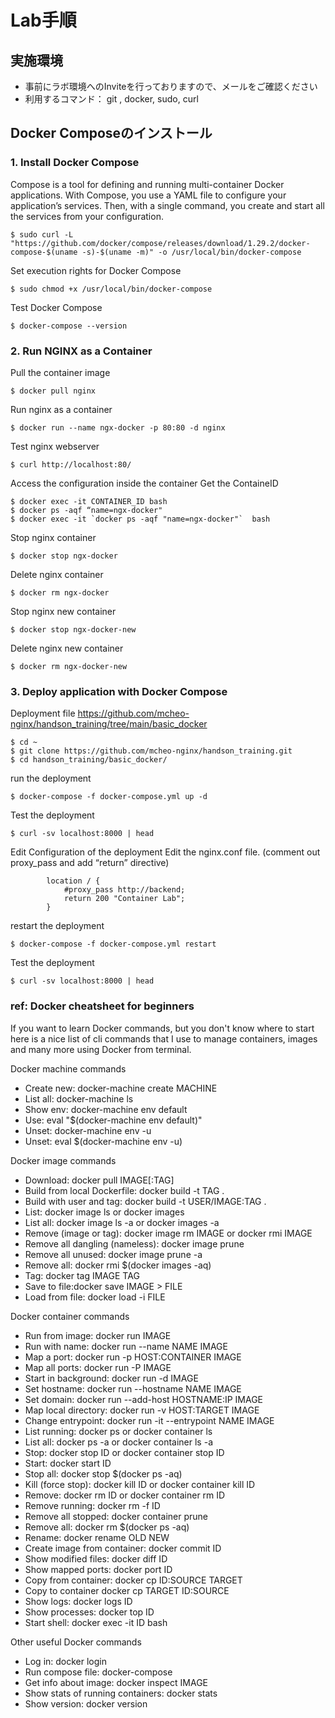 # Lab手順

## 実施環境
* 事前にラボ環境へのInviteを行っておりますので、メールをご確認ください
* 利用するコマンド： git , docker, sudo, curl

## Docker Composeのインストール
### 1. Install Docker Compose 
Compose is a tool for defining and running multi-container Docker applications. With Compose, you use a YAML file to configure your application’s services. Then, with a single command, you create and start all the services from your configuration.
```
$ sudo curl -L "https://github.com/docker/compose/releases/download/1.29.2/docker-compose-$(uname -s)-$(uname -m)" -o /usr/local/bin/docker-compose
```
Set execution rights for Docker Compose
```
$ sudo chmod +x /usr/local/bin/docker-compose
```
Test Docker Compose 
```
$ docker-compose --version
```
### 2. Run NGINX as a Container

Pull the container image
```
$ docker pull nginx
```
Run nginx as a container
```
$ docker run --name ngx-docker -p 80:80 -d nginx
```
Test nginx webserver
```
$ curl http://localhost:80/
```
Access the configuration inside the container
Get the ContaineID
```
$ docker exec -it CONTAINER_ID bash
$ docker ps -aqf “name=ngx-docker"
$ docker exec -it `docker ps -aqf "name=ngx-docker"`  bash
```
Stop nginx container
```
$ docker stop ngx-docker
```
Delete nginx container
```
$ docker rm ngx-docker
```
Stop nginx new container
```
$ docker stop ngx-docker-new
```
Delete nginx new container
```
$ docker rm ngx-docker-new
```
### 3.	Deploy application with Docker Compose
Deployment file
https://github.com/mcheo-nginx/handson_training/tree/main/basic_docker
```
$ cd ~
$ git clone https://github.com/mcheo-nginx/handson_training.git
$ cd handson_training/basic_docker/
```
run the deployment
```
$ docker-compose -f docker-compose.yml up -d
```
Test the deployment
```
$ curl -sv localhost:8000 | head
```
Edit Configuration of the deployment
Edit the nginx.conf file. (comment out proxy_pass and add “return” directive)
```
        location / {
            #proxy_pass http://backend;
            return 200 "Container Lab";
        }
```

restart the deployment
```
$ docker-compose -f docker-compose.yml restart
```
Test the deployment
```
$ curl -sv localhost:8000 | head
```


### ref: Docker cheatsheet for beginners
If you want to learn Docker commands, but you don't know where to start here is a nice list of cli commands that I use to manage containers, images and many more using Docker from terminal. 

Docker machine commands  
* Create new: docker-machine create MACHINE  
* List all: docker-machine ls  
* Show env: docker-machine env default  
* Use: eval "$(docker-machine env default)"
* Unset: docker-machine env -u
* Unset: eval $(docker-machine env -u)

Docker image commands
* Download: docker pull IMAGE[:TAG]
* Build from local Dockerfile: docker build -t TAG .
* Build with user and tag: docker build -t USER/IMAGE:TAG .
* List: docker image ls or docker images
* List all: docker image ls -a or docker images -a
* Remove (image or tag): docker image rm IMAGE or docker rmi IMAGE
* Remove all dangling (nameless): docker image prune
* Remove all unused: docker image prune -a
* Remove all: docker rmi $(docker images -aq)
* Tag: docker tag IMAGE TAG
* Save to file:docker save IMAGE > FILE
* Load from file: docker load -i FILE

Docker container commands
* Run from image: docker run IMAGE
* Run with name: docker run --name NAME IMAGE
* Map a port: docker run -p HOST:CONTAINER IMAGE
* Map all ports: docker run -P IMAGE
* Start in background: docker run -d IMAGE
* Set hostname: docker run --hostname NAME IMAGE
* Set domain: docker run --add-host HOSTNAME:IP IMAGE
* Map local directory: docker run -v HOST:TARGET IMAGE
* Change entrypoint: docker run -it --entrypoint NAME IMAGE
* List running: docker ps or docker container ls
* List all: docker ps -a or docker container ls -a
* Stop: docker stop ID or docker container stop ID
* Start: docker start ID
* Stop all: docker stop $(docker ps -aq)
* Kill (force stop): docker kill ID or docker container kill ID
* Remove: docker rm ID or docker container rm ID
* Remove running: docker rm -f ID
* Remove all stopped: docker container prune
* Remove all: docker rm $(docker ps -aq)
* Rename: docker rename OLD NEW
* Create image from container: docker commit ID
* Show modified files: docker diff ID
* Show mapped ports: docker port ID
* Copy from container: docker cp ID:SOURCE TARGET
* Copy to container docker cp TARGET ID:SOURCE
* Show logs: docker logs ID
* Show processes: docker top ID
* Start shell: docker exec -it ID bash

Other useful Docker commands
* Log in: docker login
* Run compose file: docker-compose
* Get info about image: docker inspect IMAGE
* Show stats of running containers: docker stats
* Show version: docker version
